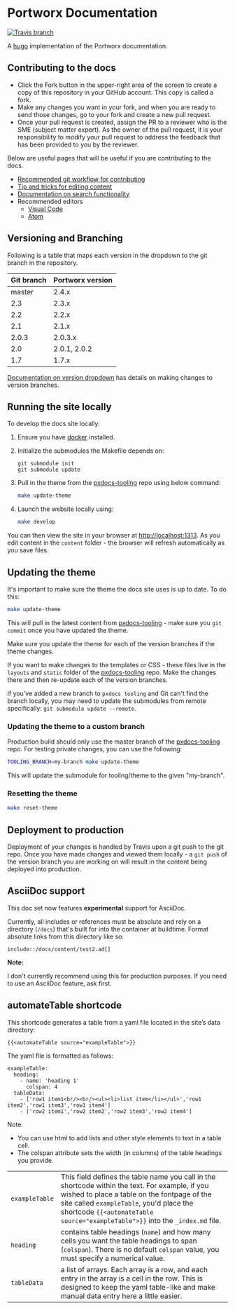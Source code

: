 # Portworx Documentation

[![Travis branch](https://img.shields.io/travis/portworx/pxdocs/master.svg)](https://travis-ci.org/portworx/pxdocs)

A [hugo](https://gohugo.io/) implementation of the Portworx documentation.

## Contributing to the docs

* Click the Fork button in the upper-right area of the screen to create a copy of this repository in your GitHub account. This copy is called a fork. 
* Make any changes you want in your fork, and when you are ready to send those changes, go to your fork and create a new pull request.
* Once your pull request is created, assign the PR to a reviewer who is the SME (subject matter expert). As the owner of the pull request, it is your responsibility to modify your pull request to address the feedback that has been provided to you by the reviewer.

Below are useful pages that will be useful if you are contributing to the docs.

* [Recommended git workflow for contributing](GIT_WORKFLOW.md)
* [Tip and tricks for editing content](TIPS_AND_TRICKS.md)
* [Documentation on search functionality](SEARCH.md)
* Recommended editors
    * [Visual Code](https://code.visualstudio.com/)
    * [Atom](https://atom.io/)

## Versioning and Branching

Following is a table that maps each version in the dropdown to the git branch in the repository.

| Git branch | Portworx version                    |
|------------|-------------------------------------|
| master     | 2.4.x                               |
| 2.3        | 2.3.x                               |
| 2.2        | 2.2.x                               |
| 2.1        | 2.1.x                               |
| 2.0.3      | 2.0.3.x                             |
| 2.0        | 2.0.1, 2.0.2                        |
| 1.7        | 1.7.x                               |

[Documentation on version dropdown](VERSIONS.md) has details on making changes to version branches.

## Running the site locally

To develop the docs site locally:

1. Ensure you have [docker](https://docs.docker.com/install/) installed.
2. Initialize the submodules the Makefile depends on: 
   
   ```
   git submodule init
   git submodule update
   ```

3. Pull in the theme from the [pxdocs-tooling](https://github.com/portworx/pxdocs-tooling) repo using below command:

   ```bash
   make update-theme
   ```

4. Launch the website locally using:

   ```bash
   make develop
   ```

You can then view the site in your browser at [http://localhost:1313](http://localhost:1313).  As you edit content in the `content` folder - the browser will refresh automatically as you save files.

## Updating the theme

It's important to make sure the theme the docs site uses is up to date.  To do this:

```bash
make update-theme
```

This will pull in the latest content from [pxdocs-tooling](https://github.com/portworx/pxdocs-tooling) - make sure you `git commit` once you have updated the theme.

Make sure you update the theme for each of the version branches if the theme changes.

If you want to make changes to the templates or CSS - these files live in the `layouts` and `static` folder of the [pxdocs-tooling](https://github.com/portworx/pxdocs-tooling) repo.  Make the changes there and then re-update each of the version branches.

If you've added a new branch to `pxdocs tooling` and Git can't find the branch locally, you may need to update the submodules from remote specifically: `git submodule update --remote`.

### Updating the theme to a custom branch

Production build should only use the master branch of the [pxdocs-tooling](https://github.com/portworx/pxdocs-tooling) repo. For testing private changes, you can use the following:

```bash
TOOLING_BRANCH=my-branch make update-theme
```

This will update the submodule for tooling/theme to the given "my-branch".

### Resetting the theme

```bash
make reset-theme
```


## Deployment to production

Deployment of your changes is handled by Travis upon a git push to the git repo.  Once you have made changes and viewed them locally - a `git push` of the version branch you are working on will result in the content being deployed into production.

## AsciiDoc support

This doc set now features **experimental** support for AsciiDoc. 

Currently, all includes or references must be absolute and rely on a directory (`/docs`) that's built for into the container at buildtime. Format absolute links from this directory like so:

```
include::/docs/content/test2.ad[]
```

**Note:**

I don't currently recommend using this for production purposes. If you need to use an AsciiDoc feature, ask first. 

## automateTable shortcode

This shortcode generates a table from a yaml file located in the site’s data directory:

```
{{<automateTable source="exampleTable">}}
```

The yaml file is formatted as follows:

```
exampleTable:
  heading: 
    - name: 'heading 1'
      colspan: 4
  tableData: 
    - ['row1 item1<br/><br/><ul><li>list item</li></ul>','row1 item2','row1 item3','row1 item4'] 
    - ['row2 item1','row2 item2','row2 item3','row2 item4']
```

Note: 

* You can use html to add lists and other style elements to text in a table cell.
* The colspan attribute sets the width (in columns) of the table headings you provide.

| | |
| --- | --- |
| `exampleTable` | This field defines the table name you call in the shortcode within the text. For example, if you wished to place a table on the fontpage of the site called `exampleTable`, you'd place the shortcode `{{<automateTable source="exampleTable">}}` into the `_index.md` file. |
| `heading` | contains table headings (`name`) and how many cells you want the table headings to span (`colspan`). There is no default `colspan` value, you must specify a numerical value. |
| `tableData` | a list of arrays. Each array is a row, and each entry in the array is a cell in the row. This is designed to keep the yaml table-like and make manual data entry here a little easier. |